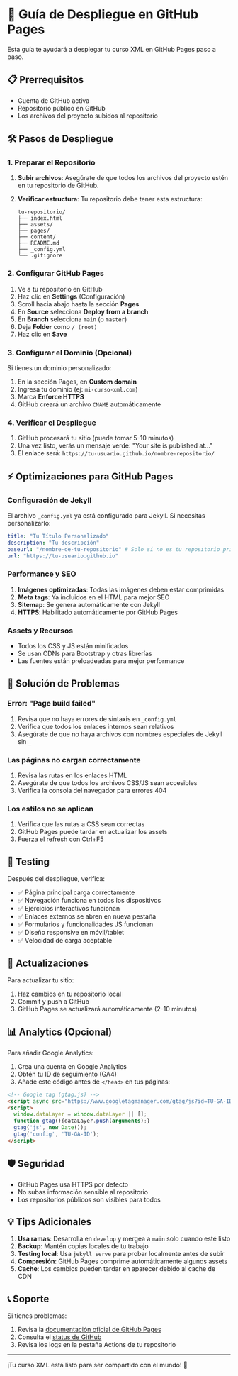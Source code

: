 # 🚀 Guía de Despliegue en GitHub Pages

Esta guía te ayudará a desplegar tu curso XML en GitHub Pages paso a paso.

## 📋 Prerrequisitos

- Cuenta de GitHub activa
- Repositorio público en GitHub
- Los archivos del proyecto subidos al repositorio

## 🛠️ Pasos de Despliegue

### 1. Preparar el Repositorio

1. **Subir archivos**: Asegúrate de que todos los archivos del proyecto estén en tu repositorio de GitHub.

2. **Verificar estructura**: Tu repositorio debe tener esta estructura:
   ```
   tu-repositorio/
   ├── index.html
   ├── assets/
   ├── pages/
   ├── content/
   ├── README.md
   ├── _config.yml
   └── .gitignore
   ```

### 2. Configurar GitHub Pages

1. Ve a tu repositorio en GitHub
2. Haz clic en **Settings** (Configuración)
3. Scroll hacia abajo hasta la sección **Pages**
4. En **Source** selecciona **Deploy from a branch**
5. En **Branch** selecciona `main` (o `master`)
6. Deja **Folder** como `/ (root)`
7. Haz clic en **Save**

### 3. Configurar el Dominio (Opcional)

Si tienes un dominio personalizado:

1. En la sección Pages, en **Custom domain**
2. Ingresa tu dominio (ej: `mi-curso-xml.com`)
3. Marca **Enforce HTTPS**
4. GitHub creará un archivo `CNAME` automáticamente

### 4. Verificar el Despliegue

1. GitHub procesará tu sitio (puede tomar 5-10 minutos)
2. Una vez listo, verás un mensaje verde: "Your site is published at..."
3. El enlace será: `https://tu-usuario.github.io/nombre-repositorio/`

## ⚡ Optimizaciones para GitHub Pages

### Configuración de Jekyll

El archivo `_config.yml` ya está configurado para Jekyll. Si necesitas personalizarlo:

```yaml
title: "Tu Título Personalizado"
description: "Tu descripción"
baseurl: "/nombre-de-tu-repositorio" # Solo si no es tu repositorio principal
url: "https://tu-usuario.github.io"
```

### Performance y SEO

1. **Imágenes optimizadas**: Todas las imágenes deben estar comprimidas
2. **Meta tags**: Ya incluidos en el HTML para mejor SEO
3. **Sitemap**: Se genera automáticamente con Jekyll
4. **HTTPS**: Habilitado automáticamente por GitHub Pages

### Assets y Recursos

- Todos los CSS y JS están minificados
- Se usan CDNs para Bootstrap y otras librerías
- Las fuentes están preloadeadas para mejor performance

## 🔧 Solución de Problemas

### Error: "Page build failed"

1. Revisa que no haya errores de sintaxis en `_config.yml`
2. Verifica que todos los enlaces internos sean relativos
3. Asegúrate de que no haya archivos con nombres especiales de Jekyll sin `_`

### Las páginas no cargan correctamente

1. Revisa las rutas en los enlaces HTML
2. Asegúrate de que todos los archivos CSS/JS sean accesibles
3. Verifica la consola del navegador para errores 404

### Los estilos no se aplican

1. Verifica que las rutas a CSS sean correctas
2. GitHub Pages puede tardar en actualizar los assets
3. Fuerza el refresh con Ctrl+F5

## 📱 Testing

Después del despliegue, verifica:

- ✅ Página principal carga correctamente
- ✅ Navegación funciona en todos los dispositivos
- ✅ Ejercicios interactivos funcionan
- ✅ Enlaces externos se abren en nueva pestaña
- ✅ Formularios y funcionalidades JS funcionan
- ✅ Diseño responsive en móvil/tablet
- ✅ Velocidad de carga aceptable

## 🔄 Actualizaciones

Para actualizar tu sitio:

1. Haz cambios en tu repositorio local
2. Commit y push a GitHub
3. GitHub Pages se actualizará automáticamente (2-10 minutos)

## 📊 Analytics (Opcional)

Para añadir Google Analytics:

1. Crea una cuenta en Google Analytics
2. Obtén tu ID de seguimiento (GA4)
3. Añade este código antes de `</head>` en tus páginas:

```html
<!-- Google tag (gtag.js) -->
<script async src="https://www.googletagmanager.com/gtag/js?id=TU-GA-ID"></script>
<script>
  window.dataLayer = window.dataLayer || [];
  function gtag(){dataLayer.push(arguments);}
  gtag('js', new Date());
  gtag('config', 'TU-GA-ID');
</script>
```

## 🛡️ Seguridad

- GitHub Pages usa HTTPS por defecto
- No subas información sensible al repositorio
- Los repositorios públicos son visibles para todos

## 💡 Tips Adicionales

1. **Usa ramas**: Desarrolla en `develop` y mergea a `main` solo cuando esté listo
2. **Backup**: Mantén copias locales de tu trabajo
3. **Testing local**: Usa `jekyll serve` para probar localmente antes de subir
4. **Compresión**: GitHub Pages comprime automáticamente algunos assets
5. **Cache**: Los cambios pueden tardar en aparecer debido al cache de CDN

## 📞 Soporte

Si tienes problemas:

1. Revisa la [documentación oficial de GitHub Pages](https://docs.github.com/en/pages)
2. Consulta el [status de GitHub](https://www.githubstatus.com/)
3. Revisa los logs en la pestaña Actions de tu repositorio

---

¡Tu curso XML está listo para ser compartido con el mundo! 🌟